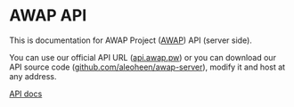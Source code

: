 #  AWAP API

This is documentation for AWAP Project ([AWAP](https://awap.pw)) API (server side).

You can use our official API URL ([api.awap.pw](https://api.awap.pw)) or you can download our API source code ([github.com/aleoheen/awap-server](https://github.com/aleoheen/awap-server)), modify it and host at any address.

[API docs](http://aleoheen.github.com/awap-server)